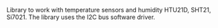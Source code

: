 Library to work with temperature sensors and humidity HTU21D, SHT21, Si7021.
The library uses the I2C bus software driver.
